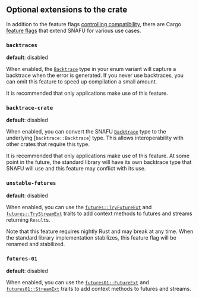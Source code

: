 ## Optional extensions to the crate

In addition to the feature flags [controlling compatibility],
there are Cargo [feature flags] that extend SNAFU for various use
cases.

[controlling compatibility]: super::guide::compatibility
[feature flags]: https://doc.rust-lang.org/stable/cargo/reference/specifying-dependencies.html#choosing-features

### `backtraces`

**default**: disabled

When enabled, the [`Backtrace`] type in your enum variant will capture
a backtrace when the error is generated. If you never use backtraces,
you can omit this feature to speed up compilation a small amount.

It is recommended that only applications make use of this feature.

[`Backtrace`]: crate::Backtrace

### `backtrace-crate`

**default**: disabled

When enabled, you can convert the SNAFU [`Backtrace`] type to the
underlying [`backtrace::Backtrace`] type. This allows interoperability
with other crates that require this type.

It is recommended that only applications make use of this feature. At
some point in the future, the standard library will have its own
backtrace type that SNAFU will use and this feature may conflict with
its use.

### `unstable-futures`

**default**: disabled

When enabled, you can use the [`futures::TryFutureExt`] and
[`futures::TryStreamExt`] traits to add context methods to futures
and streams returning `Result`s.

Note that this feature requires nightly Rust and may break at any
time. When the standard library implementation stabilizes, this
feature flag will be renamed and stabilized.

[`futures::TryFutureExt`]: crate::futures::TryFutureExt
[`futures::TryStreamExt`]: crate::futures::TryStreamExt

### `futures-01`

**default**: disabled

When enabled, you can use the [`futures01::FutureExt`] and
[`futures01::StreamExt`] traits to add context methods to futures
and streams.

[`futures01::FutureExt`]: crate::futures01::FutureExt
[`futures01::StreamExt`]: crate::futures01::StreamExt
